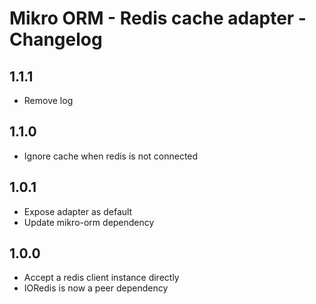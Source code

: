 # Mikro ORM - Redis cache adapter - Changelog

## 1.1.1
  - Remove log

## 1.1.0
  - Ignore cache when redis is not connected

## 1.0.1
  - Expose adapter as default
  - Update mikro-orm dependency

## 1.0.0
  - Accept a redis client instance directly
  - IORedis is now a peer dependency
